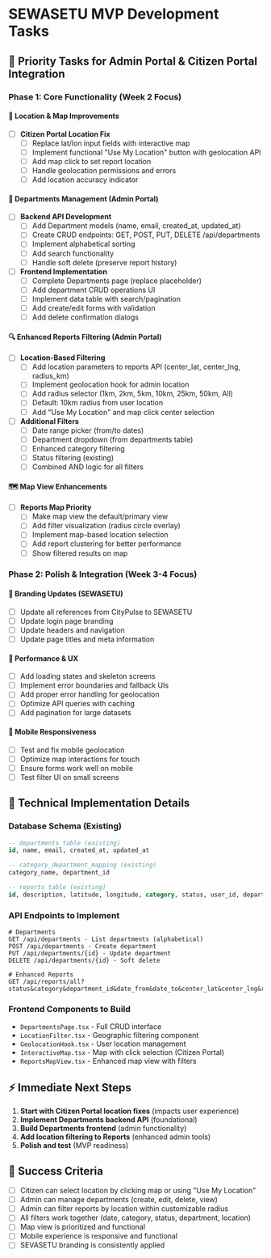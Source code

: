 # SEWASETU MVP Development Tasks

## 🎯 Priority Tasks for Admin Portal & Citizen Portal Integration

### **Phase 1: Core Functionality (Week 2 Focus)**

#### 📍 Location & Map Improvements
- [ ] **Citizen Portal Location Fix**
  - [ ] Replace lat/lon input fields with interactive map
  - [ ] Implement functional "Use My Location" button with geolocation API
  - [ ] Add map click to set report location
  - [ ] Handle geolocation permissions and errors
  - [ ] Add location accuracy indicator

#### 🏢 Departments Management (Admin Portal)
- [ ] **Backend API Development**
  - [ ] Add Department models (name, email, created_at, updated_at)
  - [ ] Create CRUD endpoints: GET, POST, PUT, DELETE /api/departments
  - [ ] Implement alphabetical sorting
  - [ ] Add search functionality
  - [ ] Handle soft delete (preserve report history)

- [ ] **Frontend Implementation**
  - [ ] Complete Departments page (replace placeholder)
  - [ ] Add department CRUD operations UI
  - [ ] Implement data table with search/pagination
  - [ ] Add create/edit forms with validation
  - [ ] Add delete confirmation dialogs

#### 🔍 Enhanced Reports Filtering (Admin Portal)
- [ ] **Location-Based Filtering**
  - [ ] Add location parameters to reports API (center_lat, center_lng, radius_km)
  - [ ] Implement geolocation hook for admin location
  - [ ] Add radius selector (1km, 2km, 5km, 10km, 25km, 50km, All)
  - [ ] Default: 10km radius from user location
  - [ ] Add "Use My Location" and map click center selection

- [ ] **Additional Filters**
  - [ ] Date range picker (from/to dates)
  - [ ] Department dropdown (from departments table)
  - [ ] Enhanced category filtering
  - [ ] Status filtering (existing)
  - [ ] Combined AND logic for all filters

#### 🗺️ Map View Enhancements
- [ ] **Reports Map Priority**
  - [ ] Make map view the default/primary view
  - [ ] Add filter visualization (radius circle overlay)
  - [ ] Implement map-based location selection
  - [ ] Add report clustering for better performance
  - [ ] Show filtered results on map

### **Phase 2: Polish & Integration (Week 3-4 Focus)**

#### 🎨 Branding Updates (SEWASETU)
- [ ] Update all references from CityPulse to SEWASETU
- [ ] Update login page branding
- [ ] Update headers and navigation
- [ ] Update page titles and meta information

#### 🚀 Performance & UX
- [ ] Add loading states and skeleton screens
- [ ] Implement error boundaries and fallback UIs
- [ ] Add proper error handling for geolocation
- [ ] Optimize API queries with caching
- [ ] Add pagination for large datasets

#### 📱 Mobile Responsiveness
- [ ] Test and fix mobile geolocation
- [ ] Optimize map interactions for touch
- [ ] Ensure forms work well on mobile
- [ ] Test filter UI on small screens

## 🔧 Technical Implementation Details

### **Database Schema (Existing)**
```sql
-- departments table (existing)
id, name, email, created_at, updated_at

-- category_department_mapping (existing)  
category_name, department_id

-- reports table (existing)
id, description, latitude, longitude, category, status, user_id, department_id, created_at
```

### **API Endpoints to Implement**
```
# Departments
GET /api/departments - List departments (alphabetical)
POST /api/departments - Create department  
PUT /api/departments/{id} - Update department
DELETE /api/departments/{id} - Soft delete

# Enhanced Reports  
GET /api/reports/all?status&category&department_id&date_from&date_to&center_lat&center_lng&radius_km
```

### **Frontend Components to Build**
- `DepartmentsPage.tsx` - Full CRUD interface
- `LocationFilter.tsx` - Geographic filtering component  
- `GeolocationHook.tsx` - User location management
- `InteractiveMap.tsx` - Map with click selection (Citizen Portal)
- `ReportsMapView.tsx` - Enhanced map view with filters

## ⚡ Immediate Next Steps

1. **Start with Citizen Portal location fixes** (impacts user experience)
2. **Implement Departments backend API** (foundational)
3. **Build Departments frontend** (admin functionality)
4. **Add location filtering to Reports** (enhanced admin tools)
5. **Polish and test** (MVP readiness)

## 🎯 Success Criteria

- [ ] Citizen can select location by clicking map or using "Use My Location"
- [ ] Admin can manage departments (create, edit, delete, view)
- [ ] Admin can filter reports by location within customizable radius
- [ ] All filters work together (date, category, status, department, location)
- [ ] Map view is prioritized and functional
- [ ] Mobile experience is responsive and functional
- [ ] SEVASETU branding is consistently applied